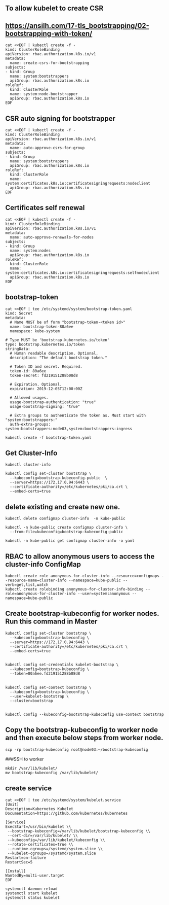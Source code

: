 ## To allow kubelet to create CSR
## https://ansilh.com/17-tls_bootstrapping/02-bootstrapping-with-token/
```
cat <<EOF | kubectl create -f -
kind: ClusterRoleBinding
apiVersion: rbac.authorization.k8s.io/v1
metadata:
  name: create-csrs-for-bootstrapping
subjects:
- kind: Group
  name: system:bootstrappers
  apiGroup: rbac.authorization.k8s.io
roleRef:
  kind: ClusterRole
  name: system:node-bootstrapper
  apiGroup: rbac.authorization.k8s.io
EOF
```

## CSR auto signing for bootstrapper
```
cat <<EOF | kubectl create -f -
kind: ClusterRoleBinding
apiVersion: rbac.authorization.k8s.io/v1
metadata:
  name: auto-approve-csrs-for-group
subjects:
- kind: Group
  name: system:bootstrappers
  apiGroup: rbac.authorization.k8s.io
roleRef:
  kind: ClusterRole
  name: system:certificates.k8s.io:certificatesigningrequests:nodeclient
  apiGroup: rbac.authorization.k8s.io
EOF
```

## Certificates self renewal
```
cat <<EOF | kubectl create -f -
kind: ClusterRoleBinding
apiVersion: rbac.authorization.k8s.io/v1
metadata:
  name: auto-approve-renewals-for-nodes
subjects:
- kind: Group
  name: system:nodes
  apiGroup: rbac.authorization.k8s.io
roleRef:
  kind: ClusterRole
  name: system:certificates.k8s.io:certificatesigningrequests:selfnodeclient
  apiGroup: rbac.authorization.k8s.io
EOF
```


## bootstrap-token
```
cat <<EOF | tee /etc/systemd/system/bootstrap-token.yaml
kind: Secret
metadata:
  # Name MUST be of form "bootstrap-token-<token id>"
  name: bootstrap-token-80a6ee
  namespace: kube-system

# Type MUST be 'bootstrap.kubernetes.io/token'
type: bootstrap.kubernetes.io/token
stringData:
  # Human readable description. Optional.
  description: "The default bootstrap token."

  # Token ID and secret. Required.
  token-id: 80a6ee
  token-secret: fd219151288b08d8

  # Expiration. Optional.
  expiration: 2019-12-05T12:00:00Z

  # Allowed usages.
  usage-bootstrap-authentication: "true"
  usage-bootstrap-signing: "true"

  # Extra groups to authenticate the token as. Must start with "system:bootstrappers:"
  auth-extra-groups: system:bootstrappers:node03,system:bootstrappers:ingress
```
```
kubectl create -f bootstrap-token.yaml
```

## Get Cluster-Info
```
kubectl cluster-info
```

```
kubectl config set-cluster bootstrap \
  --kubeconfig=bootstrap-kubeconfig-public  \
  --server=https://172.17.0.94:6443 \
  --certificate-authority=/etc/kubernetes/pki/ca.crt \
  --embed-certs=true
```

## delete existing and create new one.
```
kubectl delete configmap cluster-info  -n kube-public  
```


```
kubectl -n kube-public create configmap cluster-info \
  --from-file=kubeconfig=bootstrap-kubeconfig-public
```

```
kubectl -n kube-public get configmap cluster-info -o yaml
```

## RBAC to allow anonymous users to access the cluster-info ConfigMap
```
kubectl create role anonymous-for-cluster-info --resource=configmaps --resource-name=cluster-info --namespace=kube-public --verb=get,list,watch
kubectl create rolebinding anonymous-for-cluster-info-binding --role=anonymous-for-cluster-info --user=system:anonymous --namespace=kube-public  
```

## Create bootstrap-kubeconfig for worker nodes. Run this command in Master
```
kubectl config set-cluster bootstrap \
  --kubeconfig=bootstrap-kubeconfig \
  --server=https://172.17.0.94:6443 \
  --certificate-authority=/etc/kubernetes/pki/ca.crt \
  --embed-certs=true  
```

##
```
kubectl config set-credentials kubelet-bootstrap \
  --kubeconfig=bootstrap-kubeconfig \
  --token=80a6ee.fd219151288b08d8
```

##
```
kubectl config set-context bootstrap \
  --kubeconfig=bootstrap-kubeconfig \
  --user=kubelet-bootstrap \
  --cluster=bootstrap
```

##
```
kubectl config --kubeconfig=bootstrap-kubeconfig use-context bootstrap
```


## Copy the bootstrap-kubeconfig to worker node and then execute below steps from worker node.
```
scp -rp bootstrap-kubeconfig root@node03:~/bootstrap-kubeconfig
```

###SSH to worker
```
mkdir /var/lib/kubelet/
mv bootstrap-kubeconfig /var/lib/kubelet/  
```

## create service
```
cat <<EOF | tee /etc/systemd/system/kubelet.service
[Unit]
Description=Kubernetes Kubelet
Documentation=https://github.com/kubernetes/kubernetes

[Service]
ExecStart=/usr/bin/kubelet \\
 --bootstrap-kubeconfig=/var/lib/kubelet/bootstrap-kubeconfig \\
 --cert-dir=/var/lib/kubelet/ \\
 --kubeconfig=/var/lib/kubelet/kubeconfig \\
 --rotate-certificates=true \\
 --runtime-cgroups=/systemd/system.slice \\
 --kubelet-cgroups=/systemd/system.slice
Restart=on-failure
RestartSec=5

[Install]
WantedBy=multi-user.target
EOF
```

```
systemctl daemon-reload
systemctl start kubelet
systemctl status kubelet
```
